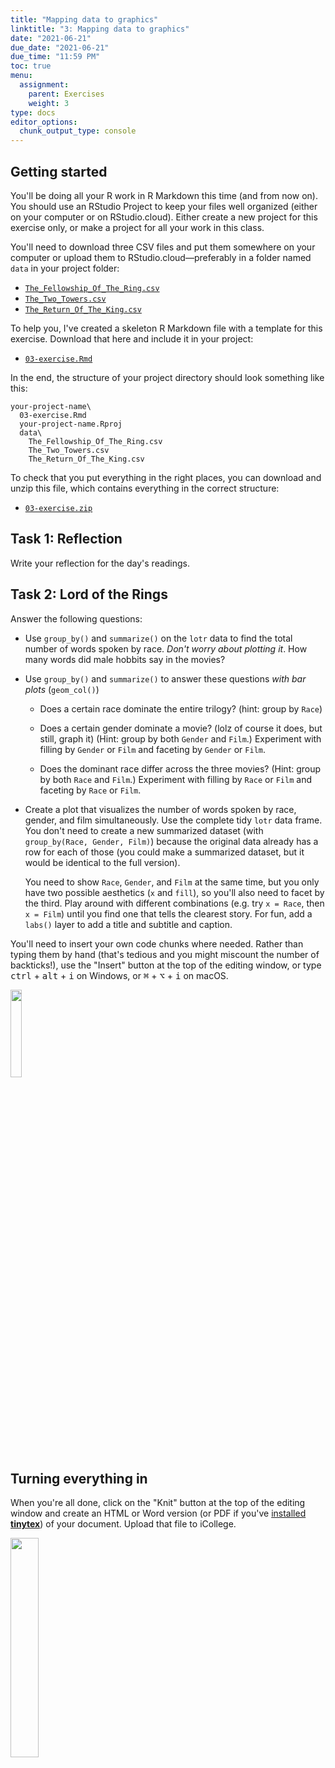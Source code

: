 ```yaml
---
title: "Mapping data to graphics"
linktitle: "3: Mapping data to graphics"
date: "2021-06-21"
due_date: "2021-06-21"
due_time: "11:59 PM"
toc: true
menu:
  assignment:
    parent: Exercises
    weight: 3
type: docs
editor_options: 
  chunk_output_type: console
---
```


## Getting started

You'll be doing all your R work in R Markdown this time (and from now on). You should use an RStudio Project to keep your files well organized (either on your computer or on RStudio.cloud). Either create a new project for this exercise only, or make a project for all your work in this class.

You'll need to download three CSV files and put them somewhere on your computer or upload them to RStudio.cloud—preferably in a folder named `data` in your project folder:

- [<i class="fas fa-file-csv"></i> `The_Fellowship_Of_The_Ring.csv`](/projects/03-exercise/data/The_Fellowship_Of_The_Ring.csv)
- [<i class="fas fa-file-csv"></i> `The_Two_Towers.csv`](/projects/03-exercise/data/The_Two_Towers.csv)
- [<i class="fas fa-file-csv"></i> `The_Return_Of_The_King.csv`](/projects/03-exercise/data/The_Return_Of_The_King.csv)

To help you, I've created a skeleton R Markdown file with a template for this exercise. Download that here and include it in your project:

- [<i class="fab fa-r-project"></i> `03-exercise.Rmd`](/projects/03-exercise/03-exercise.Rmd)

In the end, the structure of your project directory should look something like this:

```text
your-project-name\
  03-exercise.Rmd
  your-project-name.Rproj
  data\
    The_Fellowship_Of_The_Ring.csv
    The_Two_Towers.csv
    The_Return_Of_The_King.csv
```

To check that you put everything in the right places, you can download and unzip this file, which contains everything in the correct structure:

- [<i class="fas fa-file-archive"></i> `03-exercise.zip`](/projects/03-exercise.zip)


## Task 1: Reflection

Write your reflection for the day's readings.


## Task 2: Lord of the Rings

Answer the following questions:

- Use `group_by()` and `summarize()` on the `lotr` data to find the total number of words spoken by race. *Don't worry about plotting it*. How many words did male hobbits say in the movies?

- Use `group_by()` and `summarize()` to answer these questions *with bar plots* (`geom_col()`)

    - Does a certain race dominate the entire trilogy? (hint: group by `Race`)

    - Does a certain gender dominate a movie? (lolz of course it does, but still, graph it) (Hint: group by both `Gender` and `Film`.) Experiment with filling by `Gender` or `Film` and faceting by `Gender` or `Film`.

    - Does the dominant race differ across the three movies? (Hint: group by both `Race` and `Film`.) Experiment with filling by `Race` or `Film` and faceting by `Race` or `Film`.

- Create a plot that visualizes the number of words spoken by race, gender, and film simultaneously. Use the complete tidy `lotr` data frame. You don't need to create a new summarized dataset (with `group_by(Race, Gender, Film)`) because the original data already has a row for each of those (you could make a summarized dataset, but it would be identical to the full version).

    You need to show `Race`, `Gender`, and `Film` at the same time, but you only have two possible aesthetics (`x` and `fill`), so you'll also need to facet by the third. Play around with different combinations (e.g. try `x = Race`, then `x = Film`) until you find one that tells the clearest story. For fun, add a `labs()` layer to add a title and subtitle and caption.

You'll need to insert your own code chunks where needed. Rather than typing them by hand (that's tedious and you might miscount the number of backticks!), use the "Insert" button at the top of the editing window, or type <kbd>ctrl</kbd> + <kbd>alt</kbd> + <kbd>i</kbd> on Windows, or <kbd>⌘</kbd> + <kbd>⌥</kbd> + <kbd>i</kbd> on macOS.

<img src="/img/assignments/insert-chunk-button.png" width="19%" />


## Turning everything in

When you're all done, click on the "Knit" button at the top of the editing window and create an HTML or Word version (or PDF if you've [installed **tinytex**](/resource/install/#install-tinytex)) of your document. Upload that file to iCollege.

<img src="/img/assignments/knit-button.png" width="30%" />
